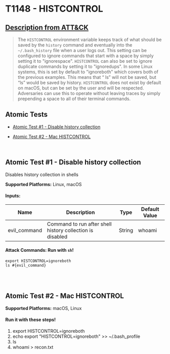 # T1148 - HISTCONTROL
## [Description from ATT&CK](https://attack.mitre.org/wiki/Technique/T1148)
<blockquote>The <code>HISTCONTROL</code> environment variable keeps track of what should be saved by the <code>history</code> command and eventually into the <code>~/.bash_history</code> file when a user logs out. This setting can be configured to ignore commands that start with a space by simply setting it to "ignorespace". <code>HISTCONTROL</code> can also be set to ignore duplicate commands by setting it to "ignoredups". In some Linux systems, this is set by default to "ignoreboth" which covers both of the previous examples. This means that “ ls” will not be saved, but “ls” would be saved by history. <code>HISTCONTROL</code> does not exist by default on macOS, but can be set by the user and will be respected. Adversaries can use this to operate without leaving traces by simply prepending a space to all of their terminal commands.</blockquote>

## Atomic Tests

- [Atomic Test #1 - Disable history collection](#atomic-test-1---disable-history-collection)

- [Atomic Test #2 - Mac HISTCONTROL](#atomic-test-2---mac-histcontrol)


<br/>

## Atomic Test #1 - Disable history collection
Disables history collection in shells

**Supported Platforms:** Linux, macOS




#### Inputs:
| Name | Description | Type | Default Value | 
|------|-------------|------|---------------|
| evil_command | Command to run after shell history collection is disabled | String | whoami|


#### Attack Commands: Run with `sh`! 
```
export HISTCONTROL=ignoreboth
ls #{evil_command}
```






<br/>
<br/>

## Atomic Test #2 - Mac HISTCONTROL

**Supported Platforms:** macOS, Linux




#### Run it with these steps! 
1. export HISTCONTROL=ignoreboth
2. echo export "HISTCONTROL=ignoreboth" >> ~/.bash_profile
3. ls
4. whoami > recon.txt







<br/>
